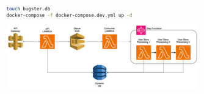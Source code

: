 ```bash
touch bugster.db
docker-compose -f docker-compose.dev.yml up -d
```

![alt text](aws-diagram.png)